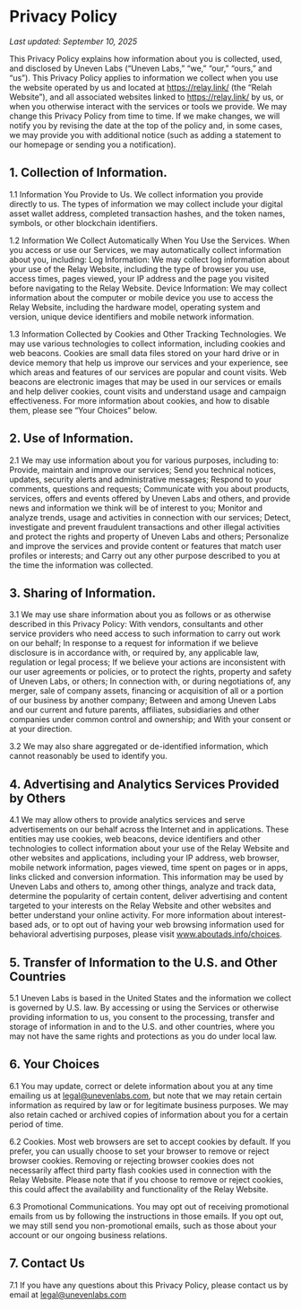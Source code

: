 # Privacy Policy

_Last updated: September 10, 2025_

This Privacy Policy explains how information about you is collected, used, and disclosed by Uneven Labs (“Uneven Labs,” “we,” “our,” “ours,” and “us”). This Privacy Policy applies to information we collect when you use the website operated by us and located at https://relay.link/ (the “Relah Website”), and all associated websites linked to https://relay.link/ by us, or when you otherwise interact with the services or tools we provide.
We may change this Privacy Policy from time to time. If we make changes, we will notify you by revising the date at the top of the policy and, in some cases, we may provide you with additional notice (such as adding a statement to our homepage or sending you a notification).

## 1. Collection of Information.
1.1 Information You Provide to Us. We collect information you provide directly to us. The types of information we may collect include your digital asset wallet address, completed transaction hashes, and the token names, symbols, or other blockchain identifiers.

1.2 Information We Collect Automatically When You Use the Services. When you access or use our Services, we may automatically collect information about you, including:
Log Information: We may collect log information about your use of the Relay Website, including the type of browser you use, access times, pages viewed, your IP address and the page you visited before navigating to the Relay Website.
Device Information: We may collect information about the computer or mobile device you use to access the Relay Website, including the hardware model, operating system and version, unique device identifiers and mobile network information.

1.3 Information Collected by Cookies and Other Tracking Technologies. We may use various technologies to collect information, including cookies and web beacons. Cookies are small data files stored on your hard drive or in device memory that help us improve our services and your experience, see which areas and features of our services are popular and count visits. Web beacons are electronic images that may be used in our services or emails and help deliver cookies, count visits and understand usage and campaign effectiveness. For more information about cookies, and how to disable them, please see “Your Choices” below.

## 2. Use of Information.
2.1 We may use information about you for various purposes, including to:
Provide, maintain and improve our services;
Send you technical notices, updates, security alerts and administrative messages;
Respond to your comments, questions and requests;
Communicate with you about products, services, offers and events offered by Uneven Labs and others, and provide news and information we think will be of interest to you;
Monitor and analyze trends, usage and activities in connection with our services;
Detect, investigate and prevent fraudulent transactions and other illegal activities and protect the rights and property of Uneven Labs and others;
Personalize and improve the services and provide content or features that match user profiles or interests; and
Carry out any other purpose described to you at the time the information was collected.

## 3. Sharing of Information.
3.1 We may use share information about you as follows or as otherwise described in this Privacy Policy:
With vendors, consultants and other service providers who need access to such information to carry out work on our behalf;
In response to a request for information if we believe disclosure is in accordance with, or required by, any applicable law, regulation or legal process;
If we believe your actions are inconsistent with our user agreements or policies, or to protect the rights, property and safety of Uneven Labs, or others;
In connection with, or during negotiations of, any merger, sale of company assets, financing or acquisition of all or a portion of our business by another company;
Between and among Uneven Labs and our current and future parents, affiliates, subsidiaries and other companies under common control and ownership; and
With your consent or at your direction.

3.2 We may also share aggregated or de-identified information, which cannot reasonably be used to identify you.

## 4. Advertising and Analytics Services Provided by Others
4.1 We may allow others to provide analytics services and serve advertisements on our behalf across the Internet and in applications. These entities may use cookies, web beacons, device identifiers and other technologies to collect information about your use of the Relay Website and other websites and applications, including your IP address, web browser, mobile network information, pages viewed, time spent on pages or in apps, links clicked and conversion information. This information may be used by Uneven Labs and others to, among other things, analyze and track data, determine the popularity of certain content, deliver advertising and content targeted to your interests on the Relay Website and other websites and better understand your online activity. For more information about interest-based ads, or to opt out of having your web browsing information used for behavioral advertising purposes, please visit www.aboutads.info/choices.

## 5. Transfer of Information to the U.S. and Other Countries
5.1 Uneven Labs is based in the United States and the information we collect is governed by U.S. law. By accessing or using the Services or otherwise providing information to us, you consent to the processing, transfer and storage of information in and to the U.S. and other countries, where you may not have the same rights and protections as you do under local law.

## 6. Your Choices
6.1 You may update, correct or delete information about you at any time emailing us at legal@unevenlabs.com, but note that we may retain certain information as required by law or for legitimate business purposes. We may also retain cached or archived copies of information about you for a certain period of time.

6.2 Cookies. Most web browsers are set to accept cookies by default. If you prefer, you can usually choose to set your browser to remove or reject browser cookies. Removing or rejecting browser cookies does not necessarily affect third party flash cookies used in connection with the Relay Website. Please note that if you choose to remove or reject cookies, this could affect the availability and functionality of the Relay Website.

6.3 Promotional Communications. You may opt out of receiving promotional emails from us by following the instructions in those emails. If you opt out, we may still send you non-promotional emails, such as those about your account or our ongoing business relations.

## 7. Contact Us
7.1 If you have any questions about this Privacy Policy, please contact us by email at legal@unevenlabs.com

